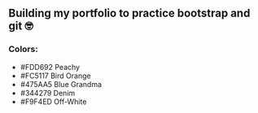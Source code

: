 ## Building my portfolio to practice bootstrap and git :nerd_face:

### Colors:
* #FDD692 Peachy
* #FC5117 Bird Orange
* #475AA5 Blue Grandma
* #344279 Denim
* #F9F4ED Off-White